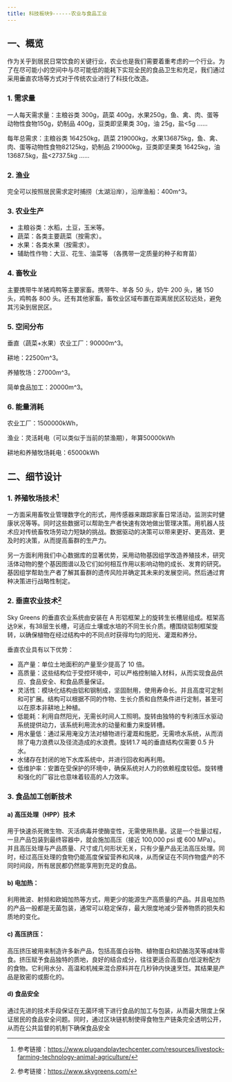```yaml
---
title: 科技板块9------农业与食品工业
---
```


## 一、概览

作为关乎到居民日常饮食的关键行业，农业也是我们需要着重考虑的一个行业。为了在尽可能小的空间中与尽可能低的能耗下实现全民的食品卫生和充足，我们通过采用垂直农场等方式对于传统农业进行了科技化改造。

### 1.  需求量

一人每天需求量：主粮谷类 300g，蔬菜
400g，水果250g，鱼、禽、肉、蛋等动物性食物150g，奶制品
400g，豆类即坚果类 30g，油 25g，盐\<5g ......

每年总需求：主粮谷类 164250kg，蔬菜
219000kg，水果136875kg，鱼、禽、肉、蛋等动物性食物82125kg，奶制品
219000kg，豆类即坚果类 16425kg，油 13687.5kg，盐\<2737.5kg ......

### 2.  渔业

完全可以按照居民需求定时捕捞（太湖沿岸），沿岸渔船：400m\^3。

### 3.  农业生产

-   主粮谷类：水稻，土豆，玉米等。
-   蔬菜：各类主要蔬菜（按需求）。
-   水果：各类水果（按需求）。
-   辅助性作物：大豆、花生、油菜等
（各携带一定质量的种子和育苗）

### 4.  畜牧业

主要携带牛羊猪鸡鸭等主要家畜。携带牛、羊各 50 头，奶牛 200 头，猪 150
头，鸡鸭各 800
头。还有其他家畜。畜牧业区域布置在距离居民区较远处，避免其污染到居民区。

### 5.  空间分布

垂直（蔬菜+水果）农业工厂：90000m\^3。

耕地：22500m\^3。

养殖牧场：27000m\^3。

简单食品加工：20000m\^3。

### 6.  能量消耗

农业工厂：1500000kWh，

渔业：灵活耗电（可以类似于当前的禁渔期），年算50000kWh

耕地和养殖牧场耗电：65000kWh

## 二、细节设计

### 1.  养殖牧场技术[^1]

一方面采用畜牧业管理数字化的形式，用传感器来跟踪家畜日常活动，监测实时健康状况等等。同时这些数据可以帮助生产者快速有效地做出管理决策。用机器人技术应对传统畜牧场劳动力短缺的挑战。数据驱动的决策可以带来更好、更高效、更及时的决策，从而提高畜群的生产力。

另一方面利用我们中心数据库的显著优势，采用动物基因组学改造养殖技术，研究活体动物的整个基因图谱以及它们如何相互作用以影响动物的成长、发育的研究。基因组学帮助生产者了解其畜群的遗传风险并确定其未来的发展空间。然后通过育种决策进行战略性制定。

### 2.  垂直农业技术[^2]

Sky Greens 的垂直农业系统由安装在 A
形铝框架上的旋转生长槽层组成。框架高达9米，有38层生长槽，可适应土壤或水培的不同生长介质。槽围绕铝制框架旋转，以确保植物在经过结构中的不同点时获得均匀的阳光、灌溉和养分。

垂直农业具有以下优势：

-   高产量：单位土地面积的产量至少提高了 10 倍。
-   高质量：这些结构位于受控环境中，可以严格控制输入材料，从而实现食品供应、食品安全、和食品质量保证。
-   灵活性：模块化结构由铝和钢制成，坚固耐用，使用寿命长。并且高度可定制和可扩展。结构可以根据不同的作物、生长介质和自然条件进行定制，甚至可以在原本非耕地上种植。
-   低能耗：利用自然阳光，无需长时间人工照明。旋转由独特的专利液压水驱动系统提供动力，该系统利用流水的动量和重力来旋转槽。
-   用水量低：通过采用淹没方法对植物进行灌溉和施肥，无需喷水系统，从而消除了电力浪费以及径流造成的水浪费。旋转1.7 吨的垂直结构仅需要 0.5 升水。
-   水储存在封闭的地下水库系统中，并进行回收和再利用。
-   低维护率：安置在受保护的环境中，确保系统对人力的依赖程度较低。旋转槽和强化的厂容比也意味着较高的人力效率。

### 3. 食品加工创新技术

#### a) 高压处理（HPP）技术

用于快速杀死微生物、灭活病毒并使酶变性，无需使用热量。这是一个批量过程，一旦产品包装到最终容器中，就会施加高压（接近
100,000 psi 或 600
MPa）。并且高压处理与产品质量、尺寸或几何形状无关，只有少量产品无法高压处理。同时，经过高压处理的食物仍能高度保留营养和风味，从而保证在不同作物盛产的不同时间段，所有居民都仍然能享用到充足的食品。

#### b) 电加热：

利用微波、射频和欧姆加热等方式，用更少的能源生产高质量的产品。并且电加热的产品一般都是无菌包装，通常可以稳定保存，最大限度地减少营养物质的损失和质地的变化。

#### c) 高压挤压：

高压挤压被用来制造许多新产品，包括高蛋白谷物、植物蛋白和奶酪泡芙等咸味零食。挤压赋予食品独特的质地，良好的结合成分，往往更适合高蛋白/低淀粉配方的食物。它利用水分、高温和机械来混合原料并在几秒钟内快速烹饪。其结果是产品是致密的或膨化的。

#### d) 食品安全

通过先进的技术手段保证在无菌环境下进行食品的加工与包装，从而最大限度上保证居民的食品安全问题。同时，通过区块链机制使得食物生产链条完全透明公开，从而在公共监督的机制下确保食品安全

[^1]: 参考链接：https://www.plugandplaytechcenter.com/resources/livestock-farming-technology-animal-agriculture/

[^2]: 参考链接：https://www.skygreens.com/
